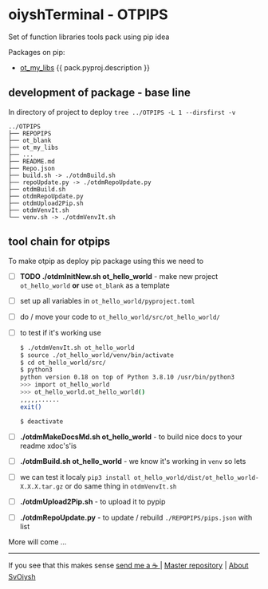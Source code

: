 # oiyshTerminal - OTPIPS

  Set of function libraries tools pack using pip idea

Packages on pip:

* [ot_my_libs](ot_my_libs/README.md) {{ pack.pyproj.description }}

## development of package - base line

  In directory of project to deploy `tree ../OTPIPS -L 1 --dirsfirst -v`

```shell
../OTPIPS
├── REPOPIPS
├── ot_blank
├── ot_my_libs
├── ...
├── README.md
├── Repo.json
├── build.sh -> ./otdmBuild.sh
├── repoUpdate.py -> ./otdmRepoUpdate.py
├── otdmBuild.sh
├── otdmRepoUpdate.py
├── otdmUpload2Pip.sh
├── otdmVenvIt.sh
└── venv.sh -> ./otdmVenvIt.sh
```

## tool chain for otpips

  To make otpip as deploy pip package using this we need to

- [ ] **TODO ./otdmInitNew.sh ot_hello_world** - make new project `ot_hello_world` **or** use `ot_blank` as a template

- [ ] set up all variables in `ot_hello_world/pyproject.toml`

- [ ] do / move your code to `ot_hello_world/src/ot_hello_world/`

- [ ] to test if it's working use

  ```bash
  $ ./otdmVenvIt.sh ot_hello_world
  $ source ./ot_hello_world/venv/bin/activate
  $ cd ot_hello_world/src/
  $ python3
  python version 0.18 on top of Python 3.8.10 /usr/bin/python3
  >>> import ot_hello_world
  >>> ot_hello_world.ot_hello_world()
  ,,,,,......
  exit()

  $ deactivate
  ```

- [ ] **./otdmMakeDocsMd.sh ot_hello_world** - to build nice docs to your readme xdoc's'is 

- [ ] **./otdmBuild.sh ot_hello_world** - we know it's working in `venv` so lets  

- [ ] we can test it localy `pip3 install ot_hello_world/dist/ot_hello_world-X.X.X.tar.gz` or do same thing in `otdmVenvIt.sh`

- [ ] **./otdmUpload2Pip.sh** - to upload it to pypip

- [ ] **./otdmRepoUpdate.py** - to update / rebuild `./REPOPIPS/pips.json` with list



More will come ...

---

If you see that this makes sense [ send me a ☕ ](https://ko-fi.com/B0B0DFYGS) | [Master repository](https://github.com/yOyOeK1/oiyshTerminal) | [About SvOiysh](https://www.youtube.com/@svoiysh)
